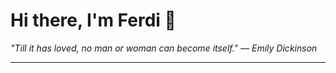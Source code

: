 <h1>Hi there, I'm Ferdi 👋</h1>

<p><em>
  "Till it has loved, no man or woman can become itself." — Emily Dickinson
</em></p>

---
